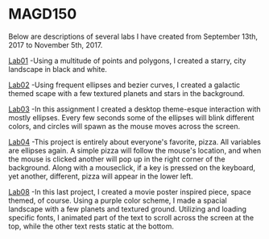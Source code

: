 # MAGD150

Below are descriptions of several labs I have created from September 13th, 2017 to November 5th, 2017.

[Lab01](https://github.com/thompsonac23/MAGD150/blob/master/Lab01.pde)
-Using a multitude of points and polygons, I created a starry, city landscape in black and white. 

[Lab02](https://github.com/thompsonac23/MAGD150/blob/master/Lab02.pde)
-Using frequent ellipses and bezier curves, I created a galactic themed scape with a few textured planets and stars in the background.

[Lab03](https://github.com/thompsonac23/MAGD150/blob/master/Lab03.pde)
-In this assignment I created a desktop theme-esque interaction with mostly ellipses. Every few seconds some of the ellipses will blink different colors, and circles will spawn as the mouse moves across the screen.

[Lab04](https://github.com/thompsonac23/MAGD150/blob/master/Lab04.pde)
-This project is entirely about everyone's favorite, pizza. All variables are ellipses again. A simple pizza will follow the mouse's location, and when the mouse is clicked another will pop up in the right corner of the background. Along with a mouseclick, if a key is pressed on the keyboard, yet another, different, pizza will appear in the lower left.

[Lab08](https://github.com/thompsonac23/MAGD150/blob/master/Lab08.pde)
-In this last project, I created a movie poster inspired piece, space themed, of course. Using a purple color scheme, I made a spacial landscape with a few planets and textured ground. Utilizing and loading specific fonts, I animated part of the text to scroll across the screen at the top, while the other text rests static at the bottom. 
